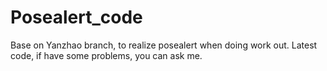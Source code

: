 # Posealert_code

Base on Yanzhao branch, to realize posealert when doing work out.
Latest code, if have some problems, you can ask me.
